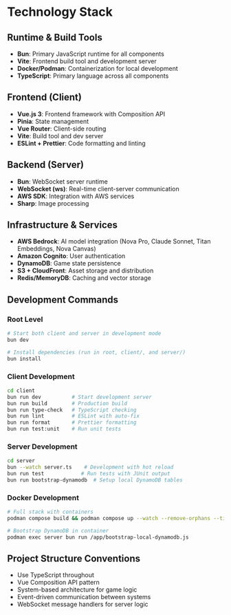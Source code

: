 # Technology Stack

## Runtime & Build Tools

- **Bun**: Primary JavaScript runtime for all components
- **Vite**: Frontend build tool and development server
- **Docker/Podman**: Containerization for local development
- **TypeScript**: Primary language across all components

## Frontend (Client)

- **Vue.js 3**: Frontend framework with Composition API
- **Pinia**: State management
- **Vue Router**: Client-side routing
- **Vite**: Build tool and dev server
- **ESLint + Prettier**: Code formatting and linting

## Backend (Server)

- **Bun**: WebSocket server runtime
- **WebSocket (ws)**: Real-time client-server communication
- **AWS SDK**: Integration with AWS services
- **Sharp**: Image processing

## Infrastructure & Services

- **AWS Bedrock**: AI model integration (Nova Pro, Claude Sonnet, Titan
  Embeddings, Nova Canvas)
- **Amazon Cognito**: User authentication
- **DynamoDB**: Game state persistence
- **S3 + CloudFront**: Asset storage and distribution
- **Redis/MemoryDB**: Caching and vector storage

## Development Commands

### Root Level

```bash
# Start both client and server in development mode
bun dev

# Install dependencies (run in root, client/, and server/)
bun install
```

### Client Development

```bash
cd client
bun run dev          # Start development server
bun run build        # Production build
bun run type-check   # TypeScript checking
bun run lint         # ESLint with auto-fix
bun run format       # Prettier formatting
bun run test:unit    # Run unit tests
```

### Server Development

```bash
cd server
bun --watch server.ts    # Development with hot reload
bun run test            # Run tests with JUnit output
bun run bootstrap-dynamodb  # Setup local DynamoDB tables
```

### Docker Development

```bash
# Full stack with containers
podman compose build && podman compose up --watch --remove-orphans --timeout 0 --force-recreate

# Bootstrap DynamoDB in container
podman exec server bun run /app/bootstrap-local-dynamodb.js
```

## Project Structure Conventions

- Use TypeScript throughout
- Vue Composition API pattern
- System-based architecture for game logic
- Event-driven communication between systems
- WebSocket message handlers for server logic
